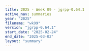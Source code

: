 ```yaml
---
title: 2025 - Week 09 - jgrpp-0.64.1
active_nav: summaries
year: "2025"
filename: "wk09"
version: "jgrpp-0.64.1"
start_date: "2025-02-24"
end_date: "2025-03-02"
layout: "summary"
---
```

